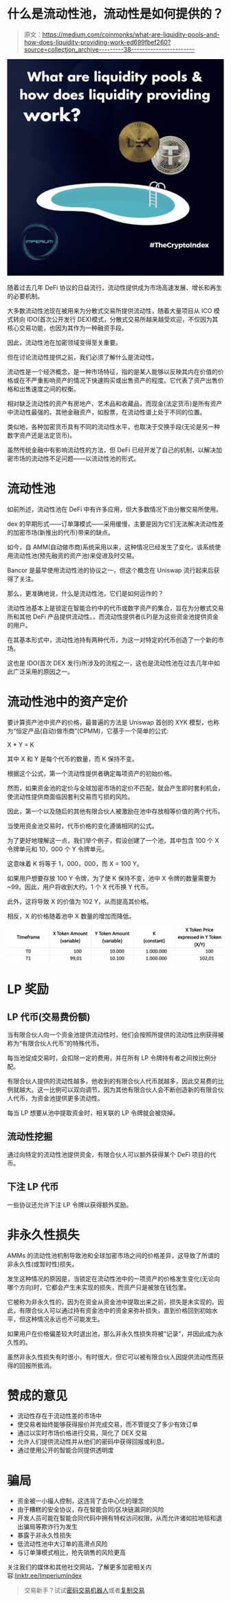 # 什么是流动性池，流动性是如何提供的？

> 原文：<https://medium.com/coinmonks/what-are-liquidity-pools-and-how-does-liquidity-providing-work-ed699fbef260?source=collection_archive---------38----------------------->

![](img/7ea5c383ab6ce7290e8c5f700230d8db.png)

随着过去几年 DeFi 协议的日益流行，流动性提供成为市场高速发展、增长和再生的必要机制。

大多数流动性池现在被用来为分散式交易所提供流动性，随着大量项目从 ICO 模式转向 IDO(首次公开发行 DEX)模式，分散式交易所越来越受欢迎，不仅因为其核心交易功能，也因为其作为一种融资手段。

因此，流动性池在加密领域变得至关重要。

但在讨论流动性提供之前，我们必须了解什么是流动性。

流动性是一个经济概念，是一种市场特征，指的是某人能够以反映其内在价值的价格或在不严重影响资产的情况下快速购买或出售资产的程度。它代表了资产出售价格和出售速度之间的权衡。

相对缺乏流动性的资产有房地产、艺术品和收藏品，而现金(法定货币)是所有资产中流动性最强的。其他金融资产，如股票，在流动性谱上处于不同的位置。

类似地，各种加密货币具有不同的流动性水平，也取决于交换手段(无论是另一种数字资产还是法定货币)。

虽然传统金融中有影响流动性的方法，但 DeFi 已经开发了自己的机制，以解决加密市场的流动性不足问题——以流动性池的形式。

# 流动性池

如前所述，流动性池在 DeFi 中有许多应用，但大多数情况下由分散交易所使用。

dex 的早期形式——订单簿模式——采用缓慢，主要是因为它们无法解决流动性差的加密市场(新推出的代币)带来的缺点。

如今，自 AMM(自动做市商)系统采用以来，这种情况已经发生了变化，该系统使用流动性池(预先融资的资产池)来促进及时交易。

Bancor 是最早使用流动性池的协议之一，但这个概念在 Uniswap 流行起来后获得了关注。

那么，更准确地说，什么是流动性池，它们是如何运作的？

流动性池基本上是锁定在智能合约中的代币或数字资产的集合，旨在为分散式交易所和其他 DeFi 产品提供流动性。，而流动性提供者(LP)是为这些资金池提供资金的用户。

在其基本形式中，流动性池持有两种代币，为这一对特定的代币创造了一个新的市场。

这也是 IDO(首次 DEX 发行)所涉及的流程之一，这也是流动性池在过去几年中如此广泛采用的原因之一。

# 流动性池中的资产定价

要计算资产池中资产的价格，最普遍的方法是 Uniswap 首创的 XYK 模型，也称为“恒定产品(自动)做市商”(CPMM)，它基于一个简单的公式:

X * Y = K

其中 X 和 Y 是每个代币的数量，而 K 保持不变。

根据这个公式，第一个流动性提供者确定每项资产的初始价格。

然而，如果资金池的定价与全球加密市场的定价不匹配，就会产生即时套利机会，使流动性提供商面临因套利交易而亏损的风险。

因此，第一个以及随后的其他有限合伙人被激励在池中存放相等价值的两个代币。

当使用资金池交易时，代币价格的变化遵循相同的公式。

为了更好地理解这一点，我们举个例子，假设创建了一个池，其中包含 100 个 X 令牌单元和 10，000 个 Y 令牌单元。

这意味着 K 将等于 1，000，000，而 X = 100 Y。

如果用户想要存放 100 Y 令牌，为了使 K 保持不变，池中 X 令牌的数量需要为~99。因此，用户将收到大约。1 个 X 代币换 Y 代币。

此外，这将导致 X 的价值为 102 Y，从而提高其价格。

相反，X 的价格随着池中 X 数量的增加而降低。

![](img/8646287bfe990224e1e2e38e2f282584.png)

# LP 奖励

## LP 代币(交易费份额)

当有限合伙人向一个资金池提供流动性时，他们会按照所提供的流动性比例获得被称为“有限合伙人代币”的特殊代币。

每当池促成交易时，会扣除一定的费用，并在所有 LP 令牌持有者之间按比例分配。

有限合伙人提供的流动性越多，他收到的有限合伙人代币就越多，因此交易费的比例就越大。这一比例可以双向调节，因为其他有限合伙人会不断创造新的有限合伙人代币，为资金池提供更多流动性。

每当 LP 想要从池中提取资金时，相关联的 LP 令牌就会被烧掉。

## 流动性挖掘

通过向特定的流动性池提供资金，有限合伙人可以额外获得某个 DeFi 项目的代币。

## 下注 LP 代币

一些协议还允许下注 LP 令牌以获得额外奖励。

# 非永久性损失

AMMs 的流动性池机制导致池和全球加密市场之间的价格差异，这导致了所谓的非永久性(或暂时性)损失。

发生这种情况的原因是，当锁定在流动性池中的一项资产的价格发生变化(无论向哪个方向)时，它都会产生未实现的损失，而资产只是被放在钱包里。

它被称为非永久性的，因为在资金从资金池中提取出来之前，损失是未实现的。因此，有限合伙人可以通过持有资金池中的资金来弥补损失，直到价格回到初始水平，但这种情况永远也不可能发生。

如果用户在价格偏差较大时退出池，那么非永久性损失将被“记录”，并因此成为永久性的。

虽然非永久性损失有时很小，有时很大，但它可以被有限合伙人因提供流动性而获得的回报所抵消。

# 赞成的意见

*   流动性存在于流动性差的市场中
*   使交易者始终能够获得报价并完成交易，而不管提交了多少有效订单
*   通过以实时市场价格进行交易，简化了 DEX 交易
*   允许人们提供流动性并从他们的密码中获得回报或利息。
*   通过使用公开的智能合同提供透明度

# 骗局

*   资金被一小撮人控制，这违背了去中心化的理念
*   由于糟糕的安全协议，存在智能合同/区块链漏洞的风险
*   开发人员可能在智能合同代码中拥有特权访问权限，从而允许诸如拉地毯和退出骗局等欺诈行为发生
*   暴露于非永久性损失
*   低流动性池中大订单的高滑点风险
*   与订单簿模式相比，抢先销售的风险更高

关注我们的媒体和其他社交网站，了解更多加密相关内容:[linktr.ee/ImperiumIndex](http://linktr.ee/ImperiumIndex)

> 交易新手？试试[密码交易机器人](/coinmonks/crypto-trading-bot-c2ffce8acb2a)或者[复制交易](/coinmonks/top-10-crypto-copy-trading-platforms-for-beginners-d0c37c7d698c)